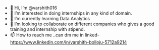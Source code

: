 - 👋 Hi, I’m @varshith016
- 👀 I’m interested in doing internships in any kind of domain.
- 🌱 I’m currently learning Data Analytics 
- 💞️ I’m looking to collaborate on different companies who gives a good training and internship with stipend.
- 📫 How to reach me ..can dm me in linked- https://www.linkedin.com/in/varshith-bolloju-5712a9214

<!---
varshith016/varshith016 is a ✨ special ✨ repository because its `README.md` (this file) appears on your GitHub profile.
You can click the Preview link to take a look at your changes.
--->
